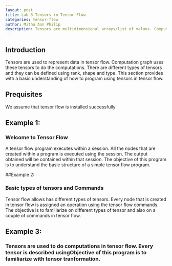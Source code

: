 ```yaml
---
layout: post
title: Lab 3 Tensors in Tensor Flow
categories: tensor-flow
author: Mitha Ann Philip
description: Tensors are multidimensional arrays/list of values. Computations are carried out using tensors. This is a practical guide with worked out basic examples that would help you familiarize with Tensor Flow.
---
```

## Introduction
Tensors are used to represent data in tensor flow. Computation graph uses these tensors to do the computations. There are different 
types of tensors and they can be defined using rank, shape and type. This section provides with a basic understanding of how to program 
using tensors in tensor flow. 

## Prequisites
We assume that tensor flow is installed successfully

## Example 1: 
### Welcome to Tensor Flow 
A tensor flow program executes within a session. All the nodes that are created within a program is executed using the session. The output obtained will be contained within that session. The objective of this program is to understand the basic structure of a simple tensor flow program.

##Example 2: 
### Basic types of tensors and Commands
 Tensor flow allows has different types of tensors. Every node that is created in tensor flow is assigned an operation using the tensor flow commands. The objective is to familiarize on different types of tensor and also on a couple of commands in tensor flow.

## Example 3: 
### Tensors are used to do computations in tensor flow. Every tensor is described usingObjective of this program is to familiarize with tensor tranformation. 




